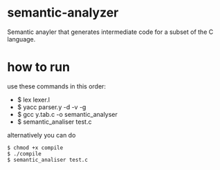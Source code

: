 # semantic-analyzer

Semantic anayler that generates intermediate code for a subset of the C language.

# how to run

use these commands in this order:
* $ lex lexer.l
* $ yacc parser.y -d -v -g
* $ gcc y.tab.c -o semantic_analyser
* $ semantic_analiser test.c

alternatively you can do

    $ chmod +x compile
    $ ./compile
    $ semantic_analiser test.c

